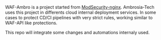WAF-Ambro is a project started from [ModSecurity-nginx](https://github.com/SpiderLabs/ModSecurity-nginx). Ambrosia-Tech uses this project in differents cloud internal deployment services. In some cases to protect CD/CI pipelines with very strict rules, working similar to WAF-API like protections.

This repo will integrate some changes and automations internaly used.
